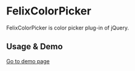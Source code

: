 # FelixColorPicker
FelixColorPicker is color picker plug-in of jQuery.

## Usage & Demo
[Go to demo page](http://felixkang.com/git/FelixColorPicker/)